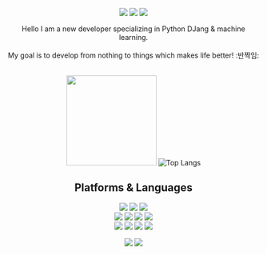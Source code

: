<div align=center>
  <p>
  <a href="https://github.com/JerryKim1023/TIL" target="_blank"><img src="https://img.shields.io/badge/Blog-DD0B78?style=flat-square&logo=GitHub%20Sponsors&logoColor=white"/></a>
  <a href="mailto:JerryKim1023@gmail.com" target="_blank"><img src="https://img.shields.io/badge/JerryKim1023@gmail.com-EA4335?style=flat-square&logo=Gmail&logoColor=white"/></a>
  <a href="https://www.linkedin.com/in/%ED%9B%88%ED%9D%AC-%EA%B9%80//" target="_blank"><img src="https://img.shields.io/badge/JerryKim1023-0A66C2?style=flat-square&logo=Linkedin&logoColor=white"/></a>
</p>
<p>
  Hello I am a new developer specializing in Python DJang & machine learning.<br/>
  <br/>
  My goal is to develop from nothing to things which makes life better! :반짝임: <br/><br/>
</p>

  
  
  
  
   <img height="180em" src="https://github-readme-stats.vercel.app/api?username=JerryKim1023&show_icons=true&hide_border=true&&count_private=true&include_all_commits=true" />    ![Top Langs](https://github-readme-stats.vercel.app/api/top-langs/?username=JerryKim1023&layout=compact&hide_border=true&theme=white)
  
  
  
  
## Platforms & Languages
<p>
  <img src="https://img.shields.io/badge/java-007396?style=for-the-badge&logo=java&logoColor=white">
  <img src="https://img.shields.io/badge/c++-00599C?style=for-the-badge&logo=c%2B%2B&logoColor=white">
  <img src="https://img.shields.io/badge/python-3776AB?style=for-the-badge&logo=python&logoColor=white">
  <br>
    <img src="https://img.shields.io/badge/html5-E34F26?style=for-the-badge&logo=html5&logoColor=white">
  <img src="https://img.shields.io/badge/css-1572B6?style=for-the-badge&logo=css3&logoColor=white">
  <img src="https://img.shields.io/badge/javascript-F7DF1E?style=for-the-badge&logo=javascript&logoColor=black">
  <img src="https://img.shields.io/badge/jquery-0769AD?style=for-the-badge&logo=jquery&logoColor=white">
  <br>
     <img src="https://img.shields.io/badge/mongoDB-47A248?style=for-the-badge&logo=MongoDB&logoColor=white">
    <img src="https://img.shields.io/badge/django-092E20?style=for-the-badge&logo=django&logoColor=white">
  <img src="https://img.shields.io/badge/flask-000000?style=for-the-badge&logo=flask&logoColor=white">
      <img src="https://img.shields.io/badge/bootstrap-7952B3?style=for-the-badge&logo=bootstrap&logoColor=white">
  <br>
</p>
<p>
  <img src="https://img.shields.io/badge/github-181717?style=for-the-badge&logo=github&logoColor=white">
  <img src="https://img.shields.io/badge/git-F05032?style=for-the-badge&logo=git&logoColor=white">
</p>
</div>
</div>

